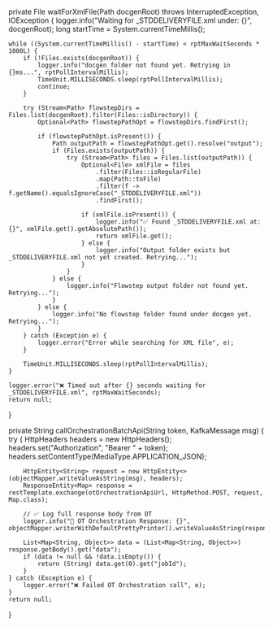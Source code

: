 private File waitForXmlFile(Path docgenRoot) throws InterruptedException, IOException {
    logger.info("Waiting for _STDDELIVERYFILE.xml under: {}", docgenRoot);
    long startTime = System.currentTimeMillis();

    while ((System.currentTimeMillis() - startTime) < rptMaxWaitSeconds * 1000L) {
        if (!Files.exists(docgenRoot)) {
            logger.info("docgen folder not found yet. Retrying in {}ms...", rptPollIntervalMillis);
            TimeUnit.MILLISECONDS.sleep(rptPollIntervalMillis);
            continue;
        }

        try (Stream<Path> flowstepDirs = Files.list(docgenRoot).filter(Files::isDirectory)) {
            Optional<Path> flowstepPathOpt = flowstepDirs.findFirst();

            if (flowstepPathOpt.isPresent()) {
                Path outputPath = flowstepPathOpt.get().resolve("output");
                if (Files.exists(outputPath)) {
                    try (Stream<Path> files = Files.list(outputPath)) {
                        Optional<File> xmlFile = files
                            .filter(Files::isRegularFile)
                            .map(Path::toFile)
                            .filter(f -> f.getName().equalsIgnoreCase("_STDDELIVERYFILE.xml"))
                            .findFirst();

                        if (xmlFile.isPresent()) {
                            logger.info("✅ Found _STDDELIVERYFILE.xml at: {}", xmlFile.get().getAbsolutePath());
                            return xmlFile.get();
                        } else {
                            logger.info("Output folder exists but _STDDELIVERYFILE.xml not yet created. Retrying...");
                        }
                    }
                } else {
                    logger.info("Flowstep output folder not found yet. Retrying...");
                }
            } else {
                logger.info("No flowstep folder found under docgen yet. Retrying...");
            }
        } catch (Exception e) {
            logger.error("Error while searching for XML file", e);
        }

        TimeUnit.MILLISECONDS.sleep(rptPollIntervalMillis);
    }

    logger.error("❌ Timed out after {} seconds waiting for _STDDELIVERYFILE.xml", rptMaxWaitSeconds);
    return null;
}

private String callOrchestrationBatchApi(String token, KafkaMessage msg) {
    try {
        HttpHeaders headers = new HttpHeaders();
        headers.set("Authorization", "Bearer " + token);
        headers.setContentType(MediaType.APPLICATION_JSON);

        HttpEntity<String> request = new HttpEntity<>(objectMapper.writeValueAsString(msg), headers);
        ResponseEntity<Map> response = restTemplate.exchange(otOrchestrationApiUrl, HttpMethod.POST, request, Map.class);

        // ✅ Log full response body from OT
        logger.info("📨 OT Orchestration Response: {}", objectMapper.writerWithDefaultPrettyPrinter().writeValueAsString(response.getBody()));

        List<Map<String, Object>> data = (List<Map<String, Object>>) response.getBody().get("data");
        if (data != null && !data.isEmpty()) {
            return (String) data.get(0).get("jobId");
        }
    } catch (Exception e) {
        logger.error("❌ Failed OT Orchestration call", e);
    }
    return null;
}
